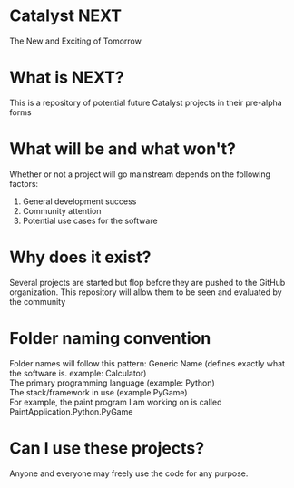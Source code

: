 # Catalyst NEXT
The New and Exciting of Tomorrow
# What is NEXT?
This is a repository of potential future Catalyst projects in their pre-alpha forms
# What will be and what won't?
Whether or not a project will go mainstream depends on the following factors:
1. General development success 
2. Community attention 
3. Potential use cases for the software
# Why does it exist?
Several projects are started but flop before they are pushed to the GitHub organization. This repository will allow them to be seen and evaluated by the community
# Folder naming convention
Folder names will follow this pattern:
Generic Name (defines exactly what the software is. example: Calculator) \
The primary programming language (example: Python) \
The stack/framework in use (example PyGame) \
For example, the paint program I am working on is called PaintApplication.Python.PyGame
# Can I use these projects?
Anyone and everyone may freely use the code for any purpose.
